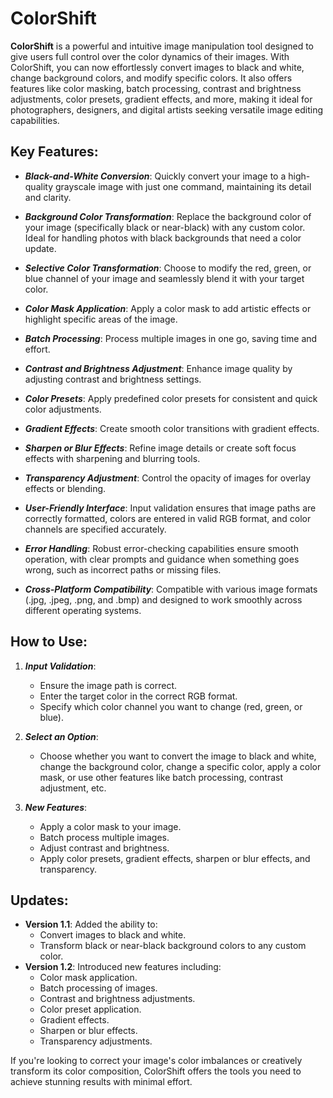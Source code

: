 # ColorShift

**ColorShift** is a powerful and intuitive image manipulation tool designed to give users full control over the color dynamics of their images. With ColorShift, you can now effortlessly convert images to black and white, change background colors, and modify specific colors. It also offers features like color masking, batch processing, contrast and brightness adjustments, color presets, gradient effects, and more, making it ideal for photographers, designers, and digital artists seeking versatile image editing capabilities.


## Key Features:
- ***Black-and-White Conversion***: Quickly convert your image to a high-quality grayscale image with just one command, maintaining its detail and clarity.
  
- ***Background Color Transformation***: Replace the background color of your image (specifically black or near-black) with any custom color. Ideal for handling photos with black backgrounds that need a color update.

- ***Selective Color Transformation***: Choose to modify the red, green, or blue channel of your image and seamlessly blend it with your target color.

- ***Color Mask Application***: Apply a color mask to add artistic effects or highlight specific areas of the image.

- ***Batch Processing***: Process multiple images in one go, saving time and effort.

- ***Contrast and Brightness Adjustment***: Enhance image quality by adjusting contrast and brightness settings.

- ***Color Presets***: Apply predefined color presets for consistent and quick color adjustments.

- ***Gradient Effects***: Create smooth color transitions with gradient effects.

- ***Sharpen or Blur Effects***: Refine image details or create soft focus effects with sharpening and blurring tools.

- ***Transparency Adjustment***: Control the opacity of images for overlay effects or blending.

- ***User-Friendly Interface***: Input validation ensures that image paths are correctly formatted, colors are entered in valid RGB format, and color channels are specified accurately.

- ***Error Handling***: Robust error-checking capabilities ensure smooth operation, with clear prompts and guidance when something goes wrong, such as incorrect paths or missing files.

- ***Cross-Platform Compatibility***: Compatible with various image formats (.jpg, .jpeg, .png, and .bmp) and designed to work smoothly across different operating systems.

## How to Use:
1. ***Input Validation***:
    - Ensure the image path is correct.
    - Enter the target color in the correct RGB format.
    - Specify which color channel you want to change (red, green, or blue).

2. ***Select an Option***:
    - Choose whether you want to convert the image to black and white, change the background color, change a specific color, apply a color mask, or use other features like batch processing, contrast adjustment, etc.

3. ***New Features***:
    - Apply a color mask to your image.
    - Batch process multiple images.
    - Adjust contrast and brightness.
    - Apply color presets, gradient effects, sharpen or blur effects, and transparency.

## Updates:
- **Version 1.1**: Added the ability to:
    - Convert images to black and white.
    - Transform black or near-black background colors to any custom color.
- **Version 1.2**: Introduced new features including:
    - Color mask application.
    - Batch processing of images.
    - Contrast and brightness adjustments.
    - Color preset application.
    - Gradient effects.
    - Sharpen or blur effects.
    - Transparency adjustments.

If you're looking to correct your image's color imbalances or creatively transform its color composition, ColorShift offers the tools you need to achieve stunning results with minimal effort.
